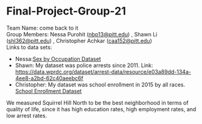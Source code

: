 # Final-Project-Group-21
Team Name: come back to it
<br>
Group Members: Nessa Purohit (nbp13@pitt.edu) , Shawn Li (shl362@pitt.edu) , Christopher Achkar (caa152@pitt.edu)
<br>
Links to data sets: 
- Nessa:[Sex by Occupation Dataset](https://data.wprdc.org/dataset/378e4a6c-550c-4e9c-bfb5-ca73c1c29cc7/resource/0b520f07-3f9d-48ce-8e9e-039cddd28417/download/sex-by-occupation-for-the-civilian-employed-population-16-years-and-over.csv)
- Shawn: My dataset was police arrests since 2011. Link: https://data.wprdc.org/dataset/arrest-data/resource/e03a89dd-134a-4ee8-a2bd-62c40aeebc6f
- Christopher: My dataset was school enrollment in 2015 by all races. [School Enrollment Dataset](https://data.wprdc.org/dataset/pittsburgh-american-community-survey-2015-school-enrollment/resource/eb1f8714-e0eb-4614-acfe-dfe0ebab942f)

We measured Squirrel Hill North to be the best neighborhood in terms of quality of life, since it has high education rates, high employment rates, and low arrest rates. 
